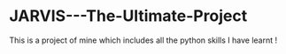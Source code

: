 # JARVIS---The-Ultimate-Project
This is a project of mine which includes all the python skills I have learnt !
